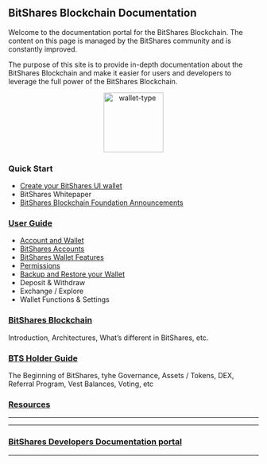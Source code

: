 ## BitShares Blockchain Documentation


Welcome to the documentation portal for the BitShares Blockchain. The
content on this page is managed by the BitShares community and is
constantly improved.

The purpose of this site is to provide in-depth documentation about the
BitShares Blockchain and make it easier for users and developers to
leverage the full power of the BitShares Blockchain.


<p align="center">
  <img src="https://github.com/bitshares/how.bitshares.works/blob/master/source/bitshares-logo.png" width="120" title="wallet-type">
</p>

### Quick Start

- [Create your BitShares UI wallet](/bbf/user_guide/create_account.md#create-an-account)
- BitShares Whitepaper
- [BitShares Blockchain Foundation Announcements ](http://www.bitshares.foundation/)


### [User Guide](/bbf/user_guide#user-guide)
- [Account and Wallet](/bbf/user_guide/create_account.md#bitshares-account-and-wallet)
- [BitShares Accounts](/bbf/user_guide/bitshares_client.md#bitshares-accounts)
- [BitShares Wallet Features](/bbf/user_guide/wallet_options1.md#bitshares-wallet-features)
- [Permissions](/bbf/user_guide/permissions.md#permissions)
- [Backup and Restore your Wallet](/bbf/user_guide/backup_local_wallet.md#backups-and-restore-your-wallet)
- Deposit & Withdraw
- Exchange / Explore
- Wallet Functions & Settings 

### [BitShares Blockchain](/bbf/tech/Readme.md#the-bitshares-blockchain)
Introduction, Architectures, What’s different in BitShares, etc.

### [BTS Holder Guide](/bbf/bts_holder_guide#bts-holder-guide)
The Beginning of BitShares, tyhe Governance, Assets / Tokens, DEX, Referral Program, Vest Balances, Voting, etc

### [Resources](/bbf/resources#resources)

***
***

### [BitShares Developers Documentation portal](https://github.com/bitshares/dev.bitshares.works#bitshares-developers-documentation-portal)

***


